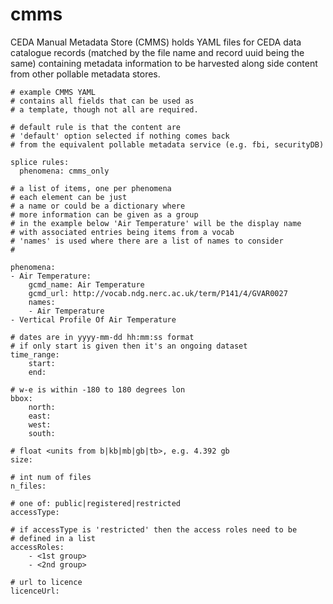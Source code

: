 # cmms
CEDA Manual Metadata Store (CMMS) holds YAML files for CEDA data catalogue records (matched by the file name and record uuid being the same) containing metadata information to be harvested along side content from other pollable metadata stores.

```
# example CMMS YAML
# contains all fields that can be used as
# a template, though not all are required.

# default rule is that the content are
# 'default' option selected if nothing comes back
# from the equivalent pollable metadata service (e.g. fbi, securityDB)

splice rules:
  phenomena: cmms_only

# a list of items, one per phenomena
# each element can be just 
# a name or could be a dictionary where
# more information can be given as a group
# in the example below 'Air Temperature' will be the display name 
# with associated entries being items from a vocab
# 'names' is used where there are a list of names to consider
#

phenomena:
- Air Temperature:
    gcmd_name: Air Temperature
    gcmd_url: http://vocab.ndg.nerc.ac.uk/term/P141/4/GVAR0027
    names:
    - Air Temperature
- Vertical Profile Of Air Temperature

# dates are in yyyy-mm-dd hh:mm:ss format
# if only start is given then it's an ongoing dataset
time_range:
    start: 
    end: 

# w-e is within -180 to 180 degrees lon
bbox:
    north: 
    east: 
    west: 
    south:

# float <units from b|kb|mb|gb|tb>, e.g. 4.392 gb
size: 

# int num of files
n_files: 

# one of: public|registered|restricted
accessType: 

# if accessType is 'restricted' then the access roles need to be
# defined in a list
accessRoles:
    - <1st group>
    - <2nd group>

# url to licence  
licenceUrl: 
```
